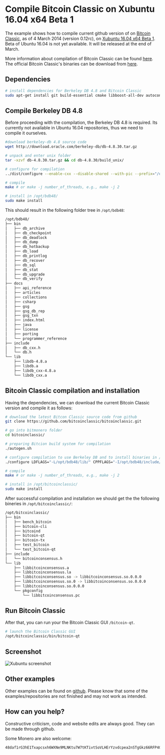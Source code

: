 # Compile Bitcoin Classic on Xubuntu 16.04 x64 Beta 1
The example shows how to compile current github version of on [Bitcoin Classic](https://github.com/bitcoinclassic/bitcoinclassic), as of 4 March 2014 (version 0.12rc), on [Xubuntu 16.04 x64 Beta 1](http://www.omgubuntu.co.uk/2016/02/ubuntu-16-04-beta-1-download-flavors). Beta of Ubuntu 16.04 is not yet available. It will be released at the end of March.

More information about compilation of Bitcoin Classic can be found [here](https://github.com/bitcoinclassic/bitcoinclassic/blob/0.12/doc/build-unix.md). The official
Bitcoin Classic's binaries can be download from [here](https://github.com/bitcoinclassic/bitcoinclassic/releases).

## Dependencies
```bash
# install dependencies for Berkeley DB 4.8 and Bitcoin Classic
sudo apt-get install git build-essential cmake libboost-all-dev autoconf libtool zlibc libssl-dev pkg-config libevent-dev bsdmainutils libqt5gui5 libqt5core5a libqt5dbus5 qttools5-dev qttools5-dev-tools libprotobuf-dev protobuf-compiler libqrencode-dev
```

## Compile Berkeley DB 4.8
Before proceeding with the compilation, the Berkeley DB 4.8 is required. Its currently
not available in Ubuntu 16.04 repositories, thus we need to compile it ourselves.

```bash
#download berkeley-db 4.8 source code
wget http://download.oracle.com/berkeley-db/db-4.8.30.tar.gz

# unpack and enter unix folder
tar -xzvf db-4.8.30.tar.gz && cd db-4.8.30/build_unix/

# configure for compilation
../dist/configure --enable-cxx --disable-shared --with-pic --prefix="/opt/bdb48/"

# compile
make # or make -j number_of_threads, e.g., make -j 2

# install in /opt/bdb48/
sudo make install
```

This should result in the following folder tree in `/opt/bdb48`:

```bash
/opt/bdb48/
├── bin
│   ├── db_archive
│   ├── db_checkpoint
│   ├── db_deadlock
│   ├── db_dump
│   ├── db_hotbackup
│   ├── db_load
│   ├── db_printlog
│   ├── db_recover
│   ├── db_sql
│   ├── db_stat
│   ├── db_upgrade
│   └── db_verify
├── docs
│   ├── api_reference
│   ├── articles
│   ├── collections
│   ├── csharp
│   ├── gsg
│   ├── gsg_db_rep
│   ├── gsg_txn
│   ├── index.html
│   ├── java
│   ├── license
│   ├── porting
│   └── programmer_reference
├── include
│   ├── db_cxx.h
│   └── db.h
└── lib
	├── libdb-4.8.a
	├── libdb.a
	├── libdb_cxx-4.8.a
	└── libdb_cxx.a
```

## Bitcoin Classic compilation and installation
Having the dependencies, we can download the current Bitcoin Classic version and compile it as follows:

```bash
# download the latest Bitcon Classic source code from github
git clone https://github.com/bitcoinclassic/bitcoinclassic.git

# go into bitmonero folder
cd bitcoinclassic/

# preparing Bitcion build system for compilation
./autogen.sh

# configure compilation to use Berkeley DB and to install binaries in /opt/bitcoinclassic/
./configure LDFLAGS="-L/opt/bdb48/lib/" CPPFLAGS="-I/opt/bdb48/include/" --prefix="/opt/bitcoinclassic/"

# compile
make # or make -j number_of_threads, e.g., make -j 2

# install in /opt/bitcoinclassic/
sudo make install
```

After successful compilation and installation we should get the the following bineries
in `/opt/bitcoinclassic/`:

```bash
/opt/bitcoinclassic/
├── bin
│   ├── bench_bitcoin
│   ├── bitcoin-cli
│   ├── bitcoind
│   ├── bitcoin-qt
│   ├── bitcoin-tx
│   ├── test_bitcoin
│   └── test_bitcoin-qt
├── include
│   └── bitcoinconsensus.h
└── lib
	├── libbitcoinconsensus.a
	├── libbitcoinconsensus.la
	├── libbitcoinconsensus.so -> libbitcoinconsensus.so.0.0.0
	├── libbitcoinconsensus.so.0 -> libbitcoinconsensus.so.0.0.0
	├── libbitcoinconsensus.so.0.0.0
	└── pkgconfig
    	└── libbitcoinconsensus.pc
```
## Run Bitcoin Classic

After that, you can run your the Bitcoin Classic GUI `/bitcoin-qt`.

```bash
# launch the Bitcoin Classic GUI
/opt/bitcoinclassic/bin/bitcoin-qt
```

## Screenshot

![Xubuntu screenshot](https://raw.githubusercontent.com/moneroexamples/compile-bitcoin-classic-11-2-xubuntu-1604-beta-1/master/img/xubuntu_screenshot.jpg)


## Other examples
Other examples can be found on  [github](https://github.com/moneroexamples?tab=repositories).
Please know that some of the examples/repositories are not
finished and may not work as intended.


## How can you help?
Constructive criticism, code and website edits are always good. They can be made through github.

Some Monero are also welcome:
```
48daf1rG3hE1Txapcsxh6WXNe9MLNKtu7W7tKTivtSoVLHErYzvdcpea2nSTgGkz66RFP4GKVAsTV14v6G3oddBTHfxP6tU
```
